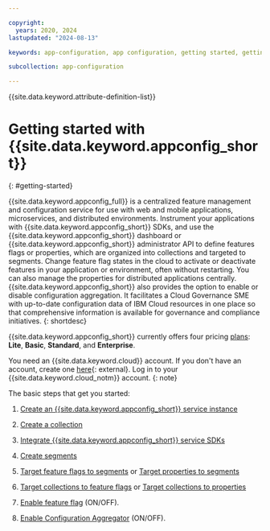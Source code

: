 ```yaml
---

copyright:
  years: 2020, 2024
lastupdated: "2024-08-13"

keywords: app-configuration, app configuration, getting started, getting started with app configuration

subcollection: app-configuration

---
```


{{site.data.keyword.attribute-definition-list}}

# Getting started with {{site.data.keyword.appconfig_short}}
{: #getting-started}

{{site.data.keyword.appconfig_full}} is a centralized feature management and configuration service for use with web and mobile applications, microservices, and distributed environments. Instrument your applications with {{site.data.keyword.appconfig_short}} SDKs, and use the {{site.data.keyword.appconfig_short}} dashboard or {{site.data.keyword.appconfig_short}} administrator API to define features flags or properties, which are organized into collections and targeted to segments. Change feature flag states in the cloud to activate or deactivate features in your application or environment, often without restarting. You can also manage the properties for distributed applications centrally.
{{site.data.keyword.appconfig_short}} also provides the option to enable or disable configuration aggregation. It facilitates a Cloud Governance SME with up-to-date configuration data of IBM Cloud resources in one place so that comprehensive information is available for governance and compliance initiatives.
{: shortdesc}

{{site.data.keyword.appconfig_short}} currently offers four pricing [plans](/docs/app-configuration?topic=app-configuration-ac-faqs-usage#faq-ac-pricing): **Lite**, **Basic**, **Standard**, and **Enterprise**.

You need an {{site.data.keyword.cloud}} account. If you don't have an account, create one [here](https://cloud.ibm.com/registration/){: external}. Log in to your {{site.data.keyword.cloud_notm}} account.
{: note}

The basic steps that get you started:

1. [Create an {{site.data.keyword.appconfig_short}} service instance](/docs/app-configuration?topic=app-configuration-ac-create-an-instance)

1. [Create a collection](/docs/app-configuration?topic=app-configuration-ac-collections#ac-create-a-collection)

1. [Integrate {{site.data.keyword.appconfig_short}} service SDKs](/docs/app-configuration?topic=app-configuration-ac-integrate-sdks)

1. [Create segments](/docs/app-configuration?topic=app-configuration-ac-segments#ac-create-segment)

1. [Target feature flags to segments](/docs/app-configuration?topic=app-configuration-ac-feature-flags#targeting-segment-with-feature-flag) or [Target properties to segments](/docs/app-configuration?topic=app-configuration-ac-properties#targeting-segment-with-properties)

1. [Target collections to feature flags](/docs/app-configuration?topic=app-configuration-ac-feature-flags#collection-target-feature-flags) or [Target collections to properties](/docs/app-configuration?topic=app-configuration-ac-properties#collection-target-properties)

1. [Enable feature flag](/docs/app-configuration?topic=app-configuration-ac-feature-flags#enabling-feature-flag) (ON/OFF).

1. [Enable Configuration Aggregator](/docs/app-configuration?topic=app-configuration-ac-configuration-aggregator#ac-enable-configuration-aggregator-single-account) (ON/OFF).
